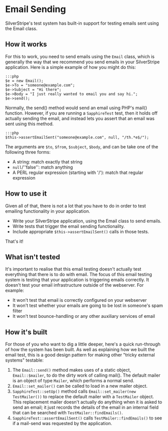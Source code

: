 # Email Sending

SilverStripe's test system has built-in support for testing emails sent using the Email class.

## How it works

For this to work, you need to send emails using the `Email` class, which is generally the way that we recommend you
send emails in your SilverStripe application.  Here is a simple example of how you might do this:

	:::php
	$e = new Email();
	$e->To = "someone@example.com";
	$e->Subject = "Hi there";
	$e->Body = "I just really wanted to email you and say hi.";
	$e->send();


Normally, the send() method would send an email using PHP's mail() function.  However, if you are running a `SapphireTest` test, then it holds off actually sending the email, and instead lets you assert that an email was sent
using this method.

	:::php
	$this->assertEmailSent("someone@example.com", null, "/th.*e$/");


The arguments are `$to`, `$from`, `$subject`, `$body`, and can be take one of the following three forms:

*  A string: match exactly that string
*  `null`/''false'': match anything
*  A PERL regular expression (starting with '/'): match that regular expression

## How to use it

Given all of that, there is not a lot that you have to do in order to test emailing functionality in your application.

*  Write your SilverStripe application, using the Email class to send emails.
*  Write tests that trigger the email sending functionality.
*  Include appropriate `$this->assertEmailSent()` calls in those tests.

That's it!

## What isn't tested

It's important to realise that this email testing doesn't actually test everything that there is to do with email.  The
focus of this email testing system is testing that your application is triggering emails correctly.  It doesn't test
your email infrastructure outside of the webserver.  For example:

*  It won't test that email is correctly configured on your webserver
*  It won't test whether your emails are going to be lost in someone's spam filter
*  It won't test bounce-handling or any other auxiliary services of email

## How it's built

For those of you who want to dig a little deeper, here's a quick run-through of how the system has been built.  As well
as explaining how we built the email test, this is a good design pattern for making other "tricky external systems"
testable:

1.  The `Email::send()` method makes uses of a static object, `Email::$mailer`, to do the dirty work of calling
mail().  The default mailer is an object of type `Mailer`, which performs a normal send.
2.  `Email::set_mailer()` can be called to load in a new mailer object.
3.  `SapphireTest::setUp()` method calls `Email::set_mailer(new TestMailer())` to replace the default mailer with a `TestMailer` object.  This replacement mailer doesn't actually do anything when it is asked to send an email; it just
records the details of the email in an internal field that can be searched with `TestMailer::findEmails()`.
4.  `SapphireTest::assertEmailSent()` calls `TestMailer::findEmails()` to see if a mail-send was requested by the
application.

